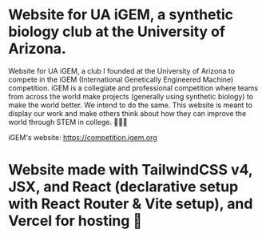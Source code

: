 # Website for UA iGEM, a synthetic biology club at the University of Arizona.

Website for UA iGEM, a club I founded at the University of Arizona to compete in the iGEM (International Genetically Engineered Machine) competition. iGEM is a collegiate and professional competition where teams from across the world make projects (generally using synthetic biology) to make the world better. We intend to do the same. This website is meant to display our work and make others think about how they can improve the world through STEM in college. 🦠🧪🧫

iGEM's website: https://competition.igem.org

# Website made with TailwindCSS v4, JSX, and React (declarative setup with React Router & Vite setup), and Vercel for hosting 👾
